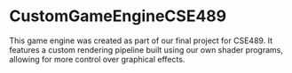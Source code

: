 # CustomGameEngineCSE489
This game engine was created as part of our final project for CSE489. It features a custom rendering pipeline built using our own shader programs, allowing for more control over graphical effects.
